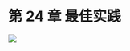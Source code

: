 
# 第 24 章 最佳实践

<img src = "https://github.com/luohong123/js-advance-program/blob/master/%E7%AC%AC%2024%20%E7%AB%A0%20%E6%9C%80%E4%BD%B3%E5%AE%9E%E8%B7%B5/image.png" />
